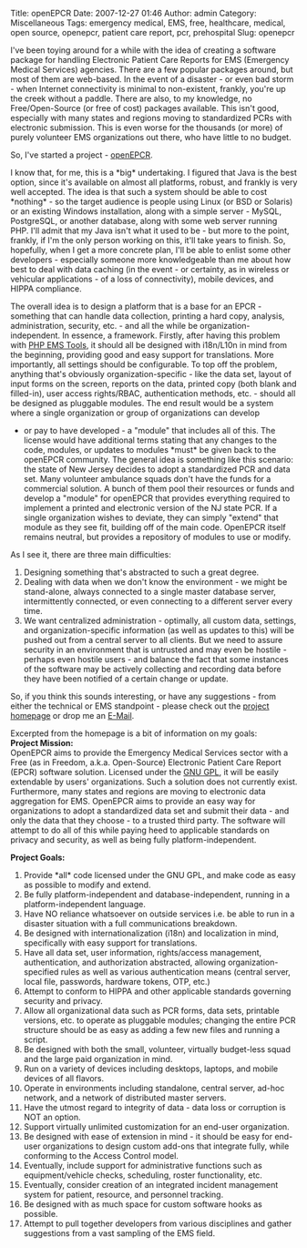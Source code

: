 Title: openEPCR
Date: 2007-12-27 01:46
Author: admin
Category: Miscellaneous
Tags: emergency medical, EMS, free, healthcare, medical, open source, openepcr, patient care report, pcr, prehospital
Slug: openepcr

I've been toying around for a while with the idea of creating a software
package for handling Electronic Patient Care Reports for EMS (Emergency
Medical Services) agencies. There are a few popular packages around, but
most of them are web-based. In the event of a disaster - or even bad
storm - when Internet connectivity is minimal to non-existent, frankly,
you're up the creek without a paddle. There are also, to my knowledge,
no Free/Open-Source (or free of cost) packages available. This isn't
good, especially with many states and regions moving to standardized
PCRs with electronic submission. This is even worse for the thousands
(or more) of purely volunteer EMS organizations out there, who have
little to no budget.

So, I've started a project - [openEPCR](www.openepcr.org).

I know that, for me, this is a \*big\* undertaking. I figured that Java
is the best option, since it's available on almost all platforms,
robust, and frankly is very well accepted. The idea is that such a
system should be able to cost \*nothing\* - so the target audience is
people using Linux (or BSD or Solaris) or an existing Windows
installation, along with a simple server - MySQL, PostgreSQL, or another
database, along with some web server running PHP. I'll admit that my
Java isn't what it used to be - but more to the point, frankly, if I'm
the only person working on this, it'll take years to finish. So,
hopefully, when I get a more concrete plan, I'll be able to enlist some
other developers - especially someone more knowledgeable than me about
how best to deal with data caching (in the event - or certainty, as in
wireless or vehicular applications - of a loss of connectivity), mobile
devices, and HIPPA compliance.

The overall idea is to design a platform that is a base for an EPCR -
something that can handle data collection, printing a hard copy,
analysis, administration, security, etc. - and all the while be
organization-independent. In essence, a framework. Firstly, after having
this problem with [PHP EMS Tools](http://www.php-ems-tools.com), it
should all be designed with i18n/L10n in mind from the beginning,
providing good and easy support for translations. More importantly, all
settings should be configurable. To top off the problem, anything that's
obviously organization-specific - like the data set, layout of input
forms on the screen, reports on the data, printed copy (both blank and
filled-in), user access rights/RBAC, authentication methods, etc. -
should all be designed as pluggable modules. The end result would be a
system where a single organization or group of organizations can develop
- or pay to have developed - a "module" that includes all of this. The
license would have additional terms stating that any changes to the
code, modules, or updates to modules \*must\* be given back to the
openEPCR community. The general idea is something like this scenario:
the state of New Jersey decides to adopt a standardized PCR and data
set. Many volunteer ambulance squads don't have the funds for a
commercial solution. A bunch of them pool their resources or funds and
develop a "module" for openEPCR that provides everything required to
implement a printed and electronic version of the NJ state PCR. If a
single organization wishes to deviate, they can simply "extend" that
module as they see fit, building off of the main code. OpenEPCR itself
remains neutral, but provides a repository of modules to use or modify.

As I see it, there are three main difficulties:

1.  Designing something that's abstracted to such a great degree.
2.  Dealing with data when we don't know the environment - we might be
    stand-alone, always connected to a single master database server,
    intermittently connected, or even connecting to a different server
    every time.
3.  We want centralized administration - optimally, all custom data,
    settings, and organization-specific information (as well as updates
    to this) will be pushed out from a central server to all clients.
    But we need to assure security in an environment that is untrusted
    and may even be hostile - perhaps even hostile users - and balance
    the fact that some instances of the software may be actively
    collecting and recording data before they have been notified of a
    certain change or update.

So, if you think this sounds interesting, or have any suggestions - from
either the technical or EMS standpoint - please check out the [project
homepage](http://www.openepcr.org) or drop me an
[E-Mail](mailto:jason@jasonantman.com).

Excerpted from the homepage is a bit of information on my goals:  
<span style="font-weight: bold;">Project Mission:</span>  
OpenEPCR aims to provide the Emergency Medical Services sector with a
Free (as in Freedom, a.k.a. Open-Source) Electronic Patient Care Report
(EPCR) software solution. Licensed under the [GNU
GPL](http://www.gnu.org/copyleft/gpl.html "http://www.gnu.org/copyleft/gpl.html"),
it will be easily extendable by users' organizations. Such a solution
does not currently exist. Furthermore, many states and regions are
moving to electronic data aggregation for EMS. OpenEPCR aims to provide
an easy way for organizations to adopt a standardized data set and
submit their data - and only the data that they choose - to a trusted
third party. The software will attempt to do all of this while paying
heed to applicable standards on privacy and security, as well as being
fully platform-independent.

<span style="font-weight: bold;">Project Goals:</span>

1.  Provide \*all\* code licensed under the GNU GPL, and make code as
    easy as possible to modify and extend.
2.  Be fully platform-independent and database-independent, running in a
    platform-independent language.
3.  Have NO reliance whatsoever on outside services i.e. be able to run
    in a disaster situation with a full communications breakdown.
4.  Be designed with internationalization (i18n) and localization in
    mind, specifically with easy support for translations.
5.  Have all data set, user information, rights/access management,
    authentication, and authorization abstracted, allowing
    organization-specified rules as well as various authentication means
    (central server, local file, passwords, hardware tokens, OTP, etc.)
6.  Attempt to conform to HIPPA and other applicable standards governing
    security and privacy.
7.  Allow all organizational data such as PCR forms, data sets,
    printable versions, etc. to operate as pluggable modules; changing
    the entire PCR structure should be as easy as adding a few new files
    and running a script.
8.  Be designed with both the small, volunteer, virtually budget-less
    squad and the large paid organization in mind.
9.  Run on a variety of devices including desktops, laptops, and mobile
    devices of all flavors.
10. Operate in environments including standalone, central server, ad-hoc
    network, and a network of distributed master servers.
11. Have the utmost regard to integrity of data - data loss or
    corruption is NOT an option.
12. Support virtually unlimited customization for an end-user
    organization.
13. Be designed with ease of extension in mind - it should be easy for
    end-user organizations to design custom add-ons that integrate
    fully, while conforming to the Access Control model.
14. Eventually, include support for administrative functions such as
    equipment/vehicle checks, scheduling, roster functionality, etc.
15. Eventually, consider creation of an integrated incident management
    system for patient, resource, and personnel tracking.
16. Be designed with as much space for custom software hooks as
    possible.
17. Attempt to pull together developers from various disciplines and
    gather suggestions from a vast sampling of the EMS field.

